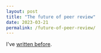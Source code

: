```yaml
---
layout: post
title: "The future of peer review"
date: 2023-03-21
permalink: /future-of-peer-review/
---
```


I've [written before](ending-support-for-legacy-publishers).